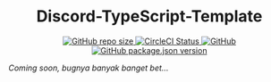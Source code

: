 <h1 align="center">Discord-TypeScript-Template</h1>

<p align="center">
  <a href="#">
    <img alt="GitHub repo size" src="https://img.shields.io/github/repo-size/skymunn/discord-ts-template.svg">
  </a>
  <a href='https://circleci.com/gh/skymunn/discord-ts-template/tree/master'>
    <img src='https://circleci.com/gh/skymunn/discord-ts-template/tree/master.svg?style=svg' alt='CircleCI Status' />
  </a>
  <a href='https://github.com/skymunn/discord-ts-template/blob/master/LICENSE.md'>
    <img alt="GitHub" src="https://img.shields.io/github/license/skymunn/discord-ts-template.svg">
  </a>
  <a href='https://github.com/skymunn/discord-ts-template/blob/master/package.json'>
    <img alt="GitHub package.json version" src="https://img.shields.io/github/package-json/v/skymunn/discord-ts-template.svg">
  </a>
</p>

*Coming soon, bugnya banyak banget bet...*